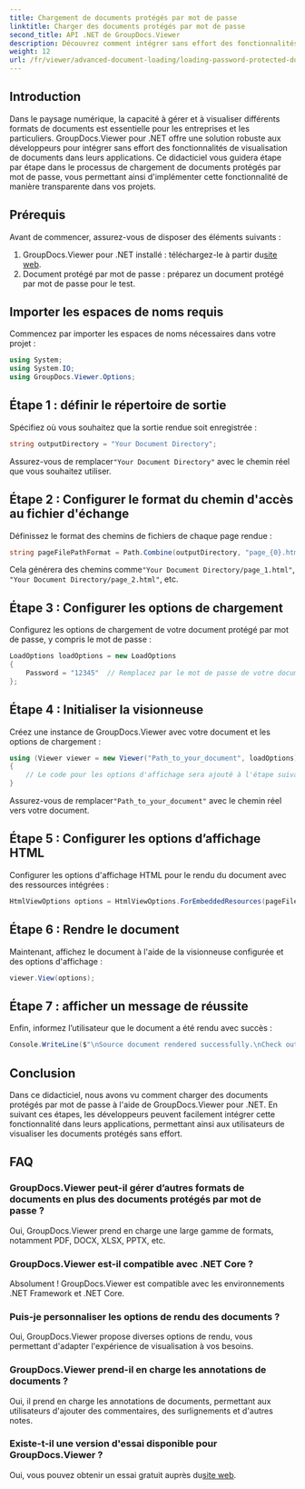 ```yaml
---
title: Chargement de documents protégés par mot de passe
linktitle: Charger des documents protégés par mot de passe
second_title: API .NET de GroupDocs.Viewer
description: Découvrez comment intégrer sans effort des fonctionnalités de visualisation de documents dans vos applications .NET avec GroupDocs.Viewer. Ce didacticiel fournit un guide complet, étape par étape.
weight: 12
url: /fr/viewer/advanced-document-loading/loading-password-protected-document/
---
```

## Introduction

Dans le paysage numérique, la capacité à gérer et à visualiser différents formats de documents est essentielle pour les entreprises et les particuliers. GroupDocs.Viewer pour .NET offre une solution robuste aux développeurs pour intégrer sans effort des fonctionnalités de visualisation de documents dans leurs applications. Ce didacticiel vous guidera étape par étape dans le processus de chargement de documents protégés par mot de passe, vous permettant ainsi d'implémenter cette fonctionnalité de manière transparente dans vos projets.

## Prérequis

Avant de commencer, assurez-vous de disposer des éléments suivants :

1.  GroupDocs.Viewer pour .NET installé : téléchargez-le à partir du[site web](https://releases.groupdocs.com/viewer/net/).
2. Document protégé par mot de passe : préparez un document protégé par mot de passe pour le test.

## Importer les espaces de noms requis

Commencez par importer les espaces de noms nécessaires dans votre projet :

```csharp
using System;
using System.IO;
using GroupDocs.Viewer.Options;
```

## Étape 1 : définir le répertoire de sortie

Spécifiez où vous souhaitez que la sortie rendue soit enregistrée :

```csharp
string outputDirectory = "Your Document Directory";
```
 Assurez-vous de remplacer`"Your Document Directory"` avec le chemin réel que vous souhaitez utiliser.

## Étape 2 : Configurer le format du chemin d'accès au fichier d'échange

Définissez le format des chemins de fichiers de chaque page rendue :

```csharp
string pageFilePathFormat = Path.Combine(outputDirectory, "page_{0}.html");
```

 Cela générera des chemins comme`"Your Document Directory/page_1.html"`, `"Your Document Directory/page_2.html"`, etc.

## Étape 3 : Configurer les options de chargement

Configurez les options de chargement de votre document protégé par mot de passe, y compris le mot de passe :

```csharp
LoadOptions loadOptions = new LoadOptions
{
    Password = "12345"  // Remplacez par le mot de passe de votre document
};
```

## Étape 4 : Initialiser la visionneuse

Créez une instance de GroupDocs.Viewer avec votre document et les options de chargement :

```csharp
using (Viewer viewer = new Viewer("Path_to_your_document", loadOptions))
{
    // Le code pour les options d'affichage sera ajouté à l'étape suivante.
}
```
 Assurez-vous de remplacer`"Path_to_your_document"` avec le chemin réel vers votre document.

## Étape 5 : Configurer les options d’affichage HTML

Configurer les options d'affichage HTML pour le rendu du document avec des ressources intégrées :

```csharp
HtmlViewOptions options = HtmlViewOptions.ForEmbeddedResources(pageFilePathFormat);
```

## Étape 6 : Rendre le document

Maintenant, affichez le document à l'aide de la visionneuse configurée et des options d'affichage :

```csharp
viewer.View(options);
```

## Étape 7 : afficher un message de réussite

Enfin, informez l’utilisateur que le document a été rendu avec succès :

```csharp
Console.WriteLine($"\nSource document rendered successfully.\nCheck output in {outputDirectory}.");
```

## Conclusion

Dans ce didacticiel, nous avons vu comment charger des documents protégés par mot de passe à l'aide de GroupDocs.Viewer pour .NET. En suivant ces étapes, les développeurs peuvent facilement intégrer cette fonctionnalité dans leurs applications, permettant ainsi aux utilisateurs de visualiser les documents protégés sans effort.

## FAQ

### GroupDocs.Viewer peut-il gérer d’autres formats de documents en plus des documents protégés par mot de passe ?

Oui, GroupDocs.Viewer prend en charge une large gamme de formats, notamment PDF, DOCX, XLSX, PPTX, etc.

### GroupDocs.Viewer est-il compatible avec .NET Core ?

Absolument ! GroupDocs.Viewer est compatible avec les environnements .NET Framework et .NET Core.

### Puis-je personnaliser les options de rendu des documents ?

Oui, GroupDocs.Viewer propose diverses options de rendu, vous permettant d'adapter l'expérience de visualisation à vos besoins.

### GroupDocs.Viewer prend-il en charge les annotations de documents ?

Oui, il prend en charge les annotations de documents, permettant aux utilisateurs d'ajouter des commentaires, des surlignements et d'autres notes.

### Existe-t-il une version d'essai disponible pour GroupDocs.Viewer ?

 Oui, vous pouvez obtenir un essai gratuit auprès du[site web](https://releases.groupdocs.com/).